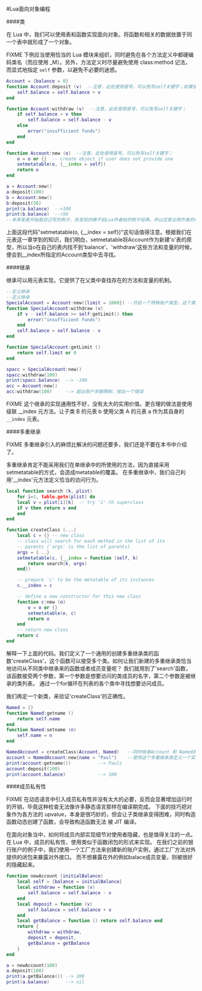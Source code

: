 #Lua面向对象编程

####类

在 Lua 中，我们可以使用表和函数实现面向对象。将函数和相关的数据放置于同一个表中就形成了一个对象。

FIXME 下例应当使用恰当的 Lua 模块来组织，同时避免在各个方法定义中都硬编码类名（而应使用 _M）。另外，方法定义时尽量避免使用 class:method 记法，
而显式地指定 `self` 参数，以避免不必要的迷惑。

```Lua
Account = {balance = 0}
function Account:deposit (v)  --注意，此处使用冒号，可以免写self关键字；如果使用.号，第一个参数必须是self
	self.balance = self.balance + v
end

function Account:withdraw (v)  --注意，此处使用冒号，可以免写self关键字；
	if self.balance > v then
		self.balance = self.balance - v
	else
		error("insufficient funds")
	end
end

function Account:new (o)  --注意，此处使用冒号，可以免写self关键字；
	o = o or {}  -- create object if user does not provide one
	setmetatable(o, {__index = self})
	return o
end

a = Account:new()
a:deposit(100)
b = Account:new()
b:deposit(50)
print(a.balance)  -->100
print(b.balance)  -->50
--本来笔者开始是自己写的例子，但发现的确不如Lua作者给的例子经典，所以还是沿用作者的代码。
```

上面这段代码"setmetatable(o, {\_\_index = self})"这句话值得注意。根据我们在元表这一章学到的知识，我们明白，setmetatable将Account作为新建'o'表的原型，所以当o在自己的表内找不到'balance'、'withdraw'这些方法和变量的时候，便会到\_\_index所指定的Account类型中去寻找。

####继承

继承可以用元表实现，它提供了在父类中查找存在的方法和变量的机制。

```Lua
--定义继承
--定义继承
SpecialAccount = Account:new({limit = 1000}) --开启一个特殊账户类型，这个类型的账户可以取款超过余额限制1000元
function SpecialAccount:withdraw (v)
	if v - self.balance >= self:getLimit() then
		error("insufficient funds")
	end
	self.balance = self.balance - v
end

function SpecialAccount:getLimit ()
	return self.limit or 0
end

spacc = SpecialAccount:new()
spacc:withdraw(100)
print(spacc.balance)  --> -100
acc = Account:new()
acc:withdraw(100)     --> 超出账户余额限制，抛出一个错误
```

FIXME 这个继承的实现通用性不好，没有太大的实用价值。更合理的做法是使用级联 __index 元方法。让子类 B 的元表 b 使用父类 A 的元表 a 作为其自身的 `__index` 元表。

####多重继承

FIXME 多重继承引入的麻烦比解决的问题还要多，我们还是不要在本书中介绍了。

多重继承肯定不能采用我们在单继承中的所使用的方法，因为直接采用setmetatable的方式，会造成metatable的覆盖。
在多重继承中，我们自己利用'\_\_index'元方法定义恰当的访问行为。

```Lua
local function search (k, plist)
	for i=1, table.getn(plist) do
	local v = plist[i][k]  -- try 'i'-th superclass
	if v then return v end
	end
end

function createClass (...)
	local c = {} -- new class
	-- class will search for each method in the list of its
	-- parents (`args' is the list of parents)
	args = {...}
	setmetatable(c, {__index = function (self, k)
		return search(k, args)
	end})

	-- prepare `c' to be the metatable of its instances
	c.__index = c

	-- define a new constructor for this new class
	function c:new (o)
		o = o or {}
		setmetatable(o, c)
		return o
	end
	-- return new class
	return c
end
```

解释一下上面的代码。我们定义了一个通用的创建多重继承类的函数'createClass'，这个函数可以接受多个类。如何让我们新建的多重继承类恰当地访问从不同类中继承来的函数或者成员变量呢？
我们就用到了'search'函数，该函数接受两个参数，第一个参数是想要访问的类成员的名字，第二个参数是被继承的类列表。
通过一个for循环在列表的各个类中寻找想要访问成员。

我们再定一个新类，来验证'createClass'的正确性。

```Lua
Named = {}
function Named:getname ()
	return self.name
end
function Named:setname (n)
	self.name = n
end

NamedAccount = createClass(Account, Named)   --同时继承Account 和 Named两个类
account = NamedAccount:new{name = "Paul"}    --使用这个多重继承类定义一个实例
print(account:getname())          --> Pauls
account:deposit(100)
print(account.balance)            --> 100
```

####成员私有性

FIXME 在动态语言中引入成员私有性并没有太大的必要，反而会显著增加运行时的开销，毕竟这种检查无法像许多静态语言那样在编译期完成。
下面的技巧把对象作为各方法的 upvalue，本身是很巧妙的，但会让子类继承变得困难，同时构造函数动态创建了函数，会导致构造函数无法
被 JIT 编译。

在面向对象当中，如何将成员内部实现细节对使用者隐藏，也是值得关注的一点。
在 Lua 中，成员的私有性，使用类似于函数闭包的形式来实现。
在我们之前的银行账户的例子中，我们使用一个工厂方法来创建新的账户实例，通过工厂方法对外提供的闭包来暴露对外接口。
而不想暴露在外的例如balace成员变量，则被很好的隐藏起来。

```Lua
function newAccount (initialBalance)
	local self = {balance = initialBalance}
	local withdraw = function (v)
		self.balance = self.balance - v
	end
	local deposit = function (v)
		self.balance = self.balance + v
	end
	local getBalance = function () return self.balance end
	return {
		withdraw = withdraw,
		deposit = deposit,
		getBalance = getBalance
	}
end

a = newAccount(100)
a.deposit(100)
print(a.getBalance()) --> 200
print(a.balance)      --> nil
```
